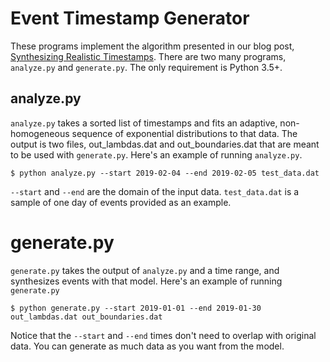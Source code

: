 # Event Timestamp Generator

These programs implement the algorithm presented in our blog post, [Synthesizing Realistic Timestamps](https://www.tonic.ai/blog/simulating-event-pipelines).
There are two many programs, `analyze.py` and `generate.py`. The only requirement is Python 3.5+.

## analyze.py

`analyze.py` takes a sorted list of timestamps and fits an adaptive, non-homogeneous sequence of
exponential distributions to that data. The output is two files, out_lambdas.dat and out_boundaries.dat
that are meant to be used with `generate.py`. Here's an example of running `analyze.py`.

```
$ python analyze.py --start 2019-02-04 --end 2019-02-05 test_data.dat
```

`--start` and `--end` are the domain of the input data. `test_data.dat` is a sample of
one day of events provided as an example.

# generate.py

`generate.py` takes the output of `analyze.py` and a time range, and synthesizes events with that model.
Here's an example of running `generate.py`

```
$ python generate.py --start 2019-01-01 --end 2019-01-30 out_lambdas.dat out_boundaries.dat
```

Notice that the `--start` and `--end` times don't need to overlap with original data. You can generate as
much data as you want from the model.
